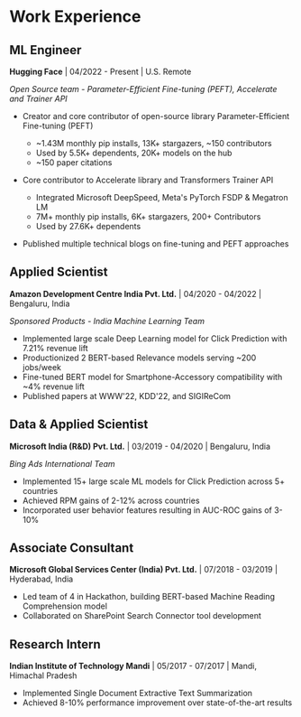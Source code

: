 # Work Experience

## ML Engineer
**Hugging Face** | 04/2022 - Present | U.S. Remote

*Open Source team - Parameter-Efficient Fine-tuning (PEFT), Accelerate and Trainer API*

- Creator and core contributor of open-source library Parameter-Efficient Fine-tuning (PEFT)
  - ~1.43M monthly pip installs, 13K+ stargazers, ~150 contributors
  - Used by 5.5K+ dependents, 20K+ models on the hub
  - ~150 paper citations

- Core contributor to Accelerate library and Transformers Trainer API
  - Integrated Microsoft DeepSpeed, Meta's PyTorch FSDP & Megatron LM
  - 7M+ monthly pip installs, 6K+ stargazers, 200+ Contributors
  - Used by 27.6K+ dependents

- Published multiple technical blogs on fine-tuning and PEFT approaches

## Applied Scientist
**Amazon Development Centre India Pvt. Ltd.** | 04/2020 - 04/2022 | Bengaluru, India

*Sponsored Products - India Machine Learning Team*

- Implemented large scale Deep Learning model for Click Prediction with 7.21% revenue lift
- Productionized 2 BERT-based Relevance models serving ~200 jobs/week
- Fine-tuned BERT model for Smartphone-Accessory compatibility with ~4% revenue lift
- Published papers at WWW'22, KDD'22, and SIGIReCom

## Data & Applied Scientist
**Microsoft India (R&D) Pvt. Ltd.** | 03/2019 - 04/2020 | Bengaluru, India

*Bing Ads International Team*

- Implemented 15+ large scale ML models for Click Prediction across 5+ countries
- Achieved RPM gains of 2-12% across countries
- Incorporated user behavior features resulting in AUC-ROC gains of 3-10%

## Associate Consultant
**Microsoft Global Services Center (India) Pvt. Ltd.** | 07/2018 - 03/2019 | Hyderabad, India

- Led team of 4 in Hackathon, building BERT-based Machine Reading Comprehension model
- Collaborated on SharePoint Search Connector tool development

## Research Intern
**Indian Institute of Technology Mandi** | 05/2017 - 07/2017 | Mandi, Himachal Pradesh

- Implemented Single Document Extractive Text Summarization
- Achieved 8-10% performance improvement over state-of-the-art results